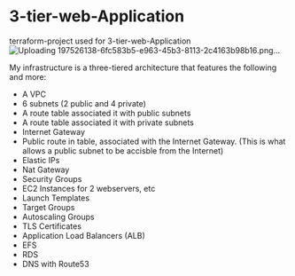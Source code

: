 #  3-tier-web-Application
terraform-project used for 3-tier-web-Application
![Uploading 197526138-6fc583b5-e963-45b3-8113-2c4163b98b16.png…]()

My infrastructure is a three-tiered architecture that features the following and more:

- A VPC
- 6 subnets (2 public and 4 private)
- A route table associated it with public subnets
- A route table associated it with private subnets
- Internet Gateway
- Public route in table, associated with the Internet Gateway. (This is what allows a public subnet to be accisble from the Internet)
- Elastic IPs
- Nat Gateway
- Security Groups
- EC2 Instances for 2 webservers, etc
- Launch Templates
- Target Groups
- Autoscaling Groups
- TLS Certificates
- Application Load Balancers (ALB)
- EFS
- RDS
- DNS with Route53
